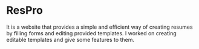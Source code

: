 # ResPro


It is a website that provides a simple and efficient way of creating resumes by
filling forms and editing provided templates. I worked on creating editable
templates and give some features to them.
